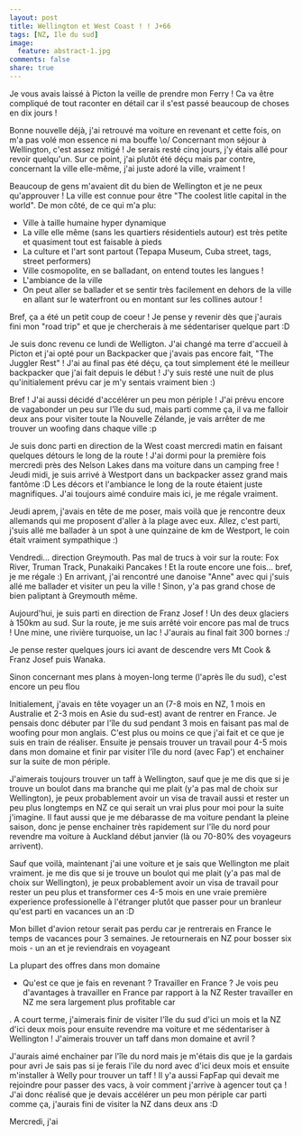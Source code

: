 ```yaml
---
layout: post
title: Wellington et West Coast ! ! J+66
tags: [NZ, Ile du sud]
image:
  feature: abstract-1.jpg
comments: false
share: true
---
```


Je vous avais laissé à Picton la veille de prendre mon Ferry ! Ca va être compliqué de tout raconter en détail car il s'est passé beaucoup de choses en dix jours ! 

Bonne nouvelle déjà, j'ai retrouvé ma voiture en revenant et cette fois, on m'a pas volé mon essence ni ma bouffe \o/ Concernant mon séjour à Wellington, c'est assez mitigé ! Je serais resté cinq jours, j'y étais allé pour revoir quelqu'un. Sur ce point, j'ai plutôt été déçu mais par contre, concernant la ville elle-même, j'ai juste adoré la ville, vraiment !

Beaucoup de gens m'avaient dit du bien de Wellington et je ne peux qu'approuver ! La ville est connue pour être "The coolest litle capital in the world". De mon côté, de ce qui m'a plu:

- Ville à taille humaine hyper dynamique 
- La ville elle même (sans les quartiers résidentiels autour) est très petite et quasiment tout est faisable à pieds
- La culture et l'art sont partout (Tepapa Museum, Cuba street, tags, street performers)
- Ville cosmopolite, en se balladant, on entend toutes les langues !
- L'ambiance de la ville
- On peut aller se ballader et se sentir très facilement en dehors de la ville en allant sur le waterfront ou en montant sur les collines autour !

Bref, ça a été un petit coup de coeur ! Je pense y revenir dès que j'aurais fini mon "road trip" et que je chercherais à me sédentariser quelque part :D

Je suis donc revenu ce lundi de Welligton. J'ai changé ma terre d'accueil à Picton et j'ai opté pour un Backpacker que j'avais pas encore fait, "The Juggler Rest" ! J'ai au final pas été déçu, ça tout simplement été le meilleur backpacker que j'ai fait depuis le début ! J'y suis resté une nuit de plus qu'initialement prévu car je m'y sentais vraiment bien :)

Bref ! J'ai aussi décidé d'accélérer un peu mon périple ! J'ai prévu encore de vagabonder un peu sur l'île du sud, mais parti comme ça, il va me falloir deux ans pour visiter toute la Nouvelle Zélande, je vais arrêter de me trouver un woofing dans chaque ville :p 

Je suis donc parti en direction de la West coast mercredi matin en faisant quelques détours le long de la route ! J'ai dormi pour la première fois mercredi près des Nelson Lakes dans ma voiture dans un camping free ! Jeudi midi, je suis arrivé à Westport dans un backpacker assez grand mais fantôme :D Les décors et l'ambiance le long de la route étaient juste magnifiques. J'ai toujours aimé conduire mais ici, je me régale vraiment. 

Jeudi aprem, j'avais en tête de me poser, mais voilà que je rencontre deux allemands qui me proposent d'aller à la plage avec eux. Allez, c'est parti, j'suis allé me ballader à un spot à une quinzaine de km de Westport, le coin était vraiment sympathique :)

Vendredi... direction Greymouth. Pas mal de trucs à voir sur la route: Fox River, Truman Track, Punakaiki Pancakes ! Et la route encore une fois... bref, je me régale :) En arrivant, j'ai rencontré une danoise "Anne" avec qui j'suis allé me ballader et visiter un peu la ville ! Sinon, y'a pas grand chose de bien paliptant à Greymouth même.

Aujourd'hui, je suis parti en direction de Franz Josef ! Un des deux glaciers à 150km au sud. Sur la route, je me suis arrêté voir encore pas mal de trucs ! Une mine, une rivière turquoise, un lac ! J'aurais au final fait 300 bornes :/


Je pense rester quelques jours ici avant de descendre vers Mt Cook & Franz Josef puis Wanaka.

Sinon concernant mes plans à moyen-long terme (l'après île du sud), c'est encore un peu flou

Initialement, j'avais en tête voyager un an (7-8 mois en NZ, 1 mois en Australie et 2-3 mois en Asie du sud-est) avant de rentrer en France. Je pensais donc débuter par l'île du sud pendant 3 mois en faisant pas mal de woofing pour mon anglais. C'est plus ou moins ce que j'ai fait et ce que je suis en train de réaliser. Ensuite je pensais trouver un travail pour 4-5 mois dans mon domaine et finir par visiter l'île du nord (avec Fap') et enchainer sur la suite de mon périple.

J'aimerais toujours trouver un taff à Wellington, sauf que je me dis que si je trouve un boulot dans ma branche qui me plait (y'a pas mal de choix sur Wellington), je peux probablement avoir un visa de travail aussi et rester un peu plus longtemps en NZ ce qui serait un vrai plus pour moi pour la suite j'imagine. Il faut aussi que je me débarasse de ma voiture pendant la pleine saison, donc je pense enchainer très rapidement sur l'île du nord pour revendre ma voiture à Auckland début janvier (là ou 70-80% des voyageurs arrivent).

Sauf que voilà, maintenant j'ai une voiture et je sais que Wellington me plait vraiment. je me dis que si je trouve un boulot qui me plait (y'a pas mal de choix sur Wellington), je peux probablement avoir un visa de travail pour rester un peu plus et transformer ces 4-5 mois en une vraie première experience professionelle à l'étranger plutôt que passer pour un branleur qu'est parti en vacances un an :D 

Mon billet d'avion retour serait pas perdu car je rentrerais en France le temps de vacances pour 3 semaines. Je retournerais en NZ pour bosser six mois - un an et je reviendrais en voyageant 

La plupart des offres dans mon domaine  
- Qu'est ce que je fais en revenant ? Travailler en France ? Je vois peu d'avantages à travailler en France par rapport à la NZ Rester travailler en NZ me sera largement plus profitable car 




. A court terme, j'aimerais finir de visiter l'île du sud d'ici un mois et la NZ d'ici deux mois pour ensuite revendre ma voiture et me sédentariser à Wellington ! J'aimerais trouver un taff dans mon domaine et  avril ? 


J'aurais aimé enchainer par l'île du nord mais je m'étais dis que je la gardais pour avri   Je sais pas si je ferais l'ile du nord avec d'ici deux mois et ensuite m'installer à Welly pour trouver un taff ! Il y'a aussi FapFap qui devait me rejoindre pour passer des vacs, à voir comment j'arrive à agencer tout ça ! J'ai donc réalisé que je devais accélérer un peu mon périple car parti comme ça, j'aurais fini de visiter la NZ dans deux ans :D 



Mercredi, j'ai 